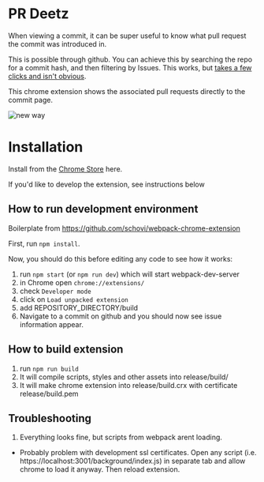 # PR Deetz

When viewing a commit, it can be super useful to know what pull request the commit was introduced in.

This is possible through github. You can achieve this by searching the repo for a commit hash, and then filtering by Issues. This works, but [takes a few clicks and isn't obvious](http://recordit.co/Xp1DVhLHUT).  

This chrome extension shows the associated pull requests directly to the commit page.

![new way](https://www.evernote.com/shard/s318/sh/6fd2522f-28fd-470e-b7ba-898794734bab/85172cae3102dc657f6045b7d71ea073/deep/0/Screenshot%207/15/16,%2012:27%20PM.jpg)

# Installation

Install from the [Chrome Store](https://chrome.google.com/webstore/detail/prdeetz/mjljchhaghlgdbpmnangcifkfdccomjc) here. 

If you'd like to develop the extension, see instructions below

## How to run development environment

Boilerplate from https://github.com/schovi/webpack-chrome-extension

First, run `npm install`.

Now, you should do this before editing any code to see how it works:

1. run `npm start` (or `npm run dev`) which will start webpack-dev-server
2. in Chrome open `chrome://extensions/`
3. check `Developer mode`
4. click on `Load unpacked extension`
5. add REPOSITORY_DIRECTORY/build
6. Navigate to a commit on github and you should now see issue information appear.

## How to build extension

1. run `npm run build`
2. It will compile scripts, styles and other assets into release/build/
3. It will make chrome extension into release/build.crx with certificate release/build.pem

## Troubleshooting

1. Everything looks fine, but scripts from webpack arent loading.
  - Probably problem with development ssl certificates. Open any script (i.e. https://localhost:3001/background/index.js) in separate tab and allow chrome to load it anyway. Then reload extension.
